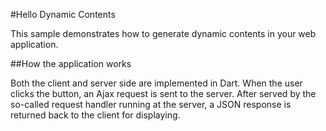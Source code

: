 #Hello Dynamic Contents

This sample demonstrates how to generate dynamic contents in your web application.

##How the application works

Both the client and server side are implemented in Dart. When the user clicks the button, an Ajax request is sent to the server. After served by the so-called request handler running at the server, a JSON response is returned back to the client for displaying.
